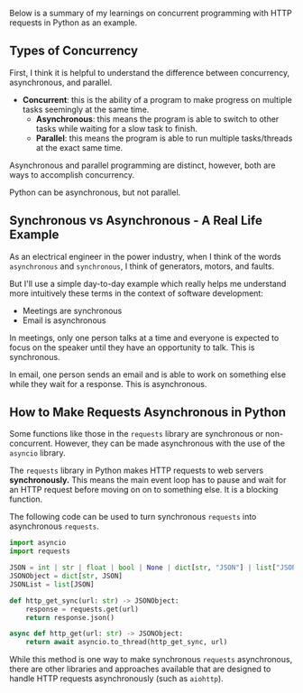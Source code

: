 
Below is a summary of my learnings on concurrent programming with HTTP requests in Python as an example. 
## Types of Concurrency
First, I think it is helpful to understand the difference between concurrency, asynchronous, and parallel. 
- **Concurrent**: this is the ability of a program to make progress on multiple tasks seemingly at the same time.
	- **Asynchronous**: this means the program is able to switch to other tasks while waiting for a slow task to finish. 
	- **Parallel**: this means the program is able to run multiple tasks/threads at the exact same time. 

Asynchronous and parallel programming are distinct, however, both are ways to accomplish concurrency. 

Python can be asynchronous, but not parallel. 
## Synchronous vs Asynchronous - A Real Life Example
As an electrical engineer in the power industry, when I think of the words `asynchronous` and `synchronous`, I think of generators, motors, and faults. 

But I'll use a simple day-to-day example which really helps me understand more intuitively these terms in the context of software development: 
- Meetings are synchronous
- Email is asynchronous 

In meetings, only one person talks at a time and everyone is expected to focus on the speaker until they have an opportunity to talk. This is synchronous. 

In email, one person sends an email and is able to work on something else while they wait for a response. This is asynchronous. 

## How to Make Requests Asynchronous in Python
Some functions like those in the `requests` library are synchronous or non-concurrent. However, they can be made asynchronous with the use of the `asyncio` library. 

The `requests` library in Python makes HTTP requests to web servers **synchronously.** This means the main event loop has to pause and wait for an HTTP request before moving on on to something else. It is a blocking function. 

The following code can be used to turn synchronous `requests` into asynchronous `requests`. 

```python
import asyncio
import requests

JSON = int | str | float | bool | None | dict[str, "JSON"] | list["JSON"]
JSONObject = dict[str, JSON]
JSONList = list[JSON]

def http_get_sync(url: str) -> JSONObject:
    response = requests.get(url)
    return response.json()

async def http_get(url: str) -> JSONObject:
    return await asyncio.to_thread(http_get_sync, url)
```

While this method is one way to make synchronous `requests` asynchronous, there are other libraries and approaches available that are designed to handle HTTP requests asynchronously (such as `aiohttp`).